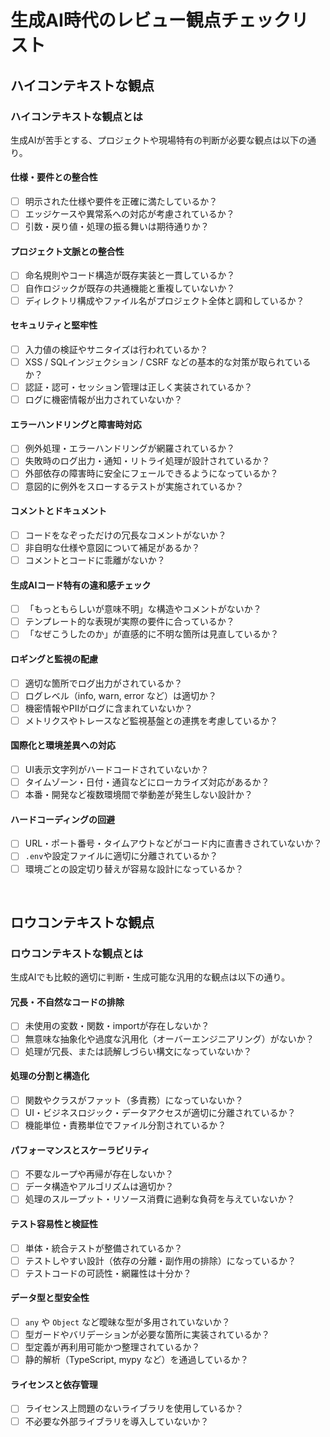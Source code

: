 # 生成AI時代のレビュー観点チェックリスト

## ハイコンテキストな観点

### ハイコンテキストな観点とは

生成AIが苦手とする、プロジェクトや現場特有の判断が必要な観点は以下の通り。

#### 仕様・要件との整合性

- [ ] 明示された仕様や要件を正確に満たしているか？
- [ ] エッジケースや異常系への対応が考慮されているか？
- [ ] 引数・戻り値・処理の振る舞いは期待通りか？

#### プロジェクト文脈との整合性

- [ ] 命名規則やコード構造が既存実装と一貫しているか？
- [ ] 自作ロジックが既存の共通機能と重複していないか？
- [ ] ディレクトリ構成やファイル名がプロジェクト全体と調和しているか？

#### セキュリティと堅牢性

- [ ] 入力値の検証やサニタイズは行われているか？
- [ ] XSS / SQLインジェクション / CSRF などの基本的な対策が取られているか？
- [ ] 認証・認可・セッション管理は正しく実装されているか？
- [ ] ログに機密情報が出力されていないか？

#### エラーハンドリングと障害時対応

- [ ] 例外処理・エラーハンドリングが網羅されているか？
- [ ] 失敗時のログ出力・通知・リトライ処理が設計されているか？
- [ ] 外部依存の障害時に安全にフェールできるようになっているか？
- [ ] 意図的に例外をスローするテストが実施されているか？

#### コメントとドキュメント

- [ ] コードをなぞっただけの冗長なコメントがないか？
- [ ] 非自明な仕様や意図について補足があるか？
- [ ] コメントとコードに乖離がないか？

#### 生成AIコード特有の違和感チェック

- [ ] 「もっともらしいが意味不明」な構造やコメントがないか？
- [ ] テンプレート的な表現が実際の要件に合っているか？
- [ ] 「なぜこうしたのか」が直感的に不明な箇所は見直しているか？

#### ロギングと監視の配慮

- [ ] 適切な箇所でログ出力がされているか？
- [ ] ログレベル（info, warn, error など）は適切か？
- [ ] 機密情報やPIIがログに含まれていないか？
- [ ] メトリクスやトレースなど監視基盤との連携を考慮しているか？

#### 国際化と環境差異への対応

- [ ] UI表示文字列がハードコードされていないか？
- [ ] タイムゾーン・日付・通貨などにローカライズ対応があるか？
- [ ] 本番・開発など複数環境間で挙動差が発生しない設計か？

#### ハードコーディングの回避

- [ ] URL・ポート番号・タイムアウトなどがコード内に直書きされていないか？
- [ ] `.env`や設定ファイルに適切に分離されているか？
- [ ] 環境ごとの設定切り替えが容易な設計になっているか？

<br>

## ロウコンテキストな観点

### ロウコンテキストな観点とは

生成AIでも比較的適切に判断・生成可能な汎用的な観点は以下の通り。

#### 冗長・不自然なコードの排除

- [ ] 未使用の変数・関数・importが存在しないか？
- [ ] 無意味な抽象化や過度な汎用化（オーバーエンジニアリング）がないか？
- [ ] 処理が冗長、または読解しづらい構文になっていないか？

#### 処理の分割と構造化

- [ ] 関数やクラスがファット（多責務）になっていないか？
- [ ] UI・ビジネスロジック・データアクセスが適切に分離されているか？
- [ ] 機能単位・責務単位でファイル分割されているか？

#### パフォーマンスとスケーラビリティ

- [ ] 不要なループや再帰が存在しないか？
- [ ] データ構造やアルゴリズムは適切か？
- [ ] 処理のスループット・リソース消費に過剰な負荷を与えていないか？

#### テスト容易性と検証性

- [ ] 単体・統合テストが整備されているか？
- [ ] テストしやすい設計（依存の分離・副作用の排除）になっているか？
- [ ] テストコードの可読性・網羅性は十分か？

#### データ型と型安全性

- [ ] `any` や `Object` など曖昧な型が多用されていないか？
- [ ] 型ガードやバリデーションが必要な箇所に実装されているか？
- [ ] 型定義が再利用可能かつ整理されているか？
- [ ] 静的解析（TypeScript, mypy など）を通過しているか？

#### ライセンスと依存管理

- [ ] ライセンス上問題のないライブラリを使用しているか？
- [ ] 不必要な外部ライブラリを導入していないか？
